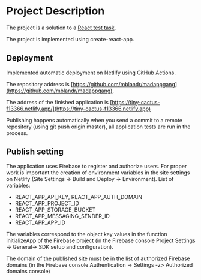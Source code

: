 # Project Description

The project is a solution to a  [React test task](https://doc.clickup.com/4717441/d/h/4fyw1-3382/4f9d716244343b5).

The project is implemented using create-react-app.

## Deployment

Implemented automatic deployment on Netlify using GitHub Actions.

The repository address is [https://github.com/mblandr/madappgang](https://github.com/mblandr/madappgang).

The address of the finished application is [https://tiny-cactus-f13366.netlify.app/](https://tiny-cactus-f13366.netlify.app)

Publishing happens automatically when you send a commit to a remote repository (using git push origin master), all application tests are run in the process.

## Publish setting

The application uses Firebase to register and authorize users. For proper work is important the creation of environment variables in the site settings on Netlify (Site Settings -> Build and Deploy -> Environment). List of variables:
* REACT_APP_API_KEY, REACT_APP_AUTH_DOMAIN
* REACT_APP_PROJECT_ID
* REACT_APP_STORAGE_BUCKET
* REACT_APP_MESSAGING_SENDER_ID
* REACT_APP_APP_ID

The variables correspond to the object key values in the function initializeApp of the Firebase project (in the Firebase console Project Settings -> General-> SDK setup and configuration).

The domain of the published site must be in the list of authorized Firebase domains (in the Firebase console Authentication -> Settings -z> Authorized domains console)